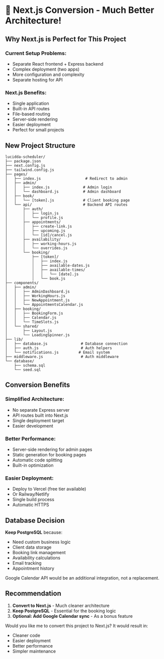 # 🚀 Next.js Conversion - Much Better Architecture!

## Why Next.js is Perfect for This Project

### **Current Setup Problems:**
- Separate React frontend + Express backend
- Complex deployment (two apps)
- More configuration and complexity
- Separate hosting for API

### **Next.js Benefits:**
- Single application
- Built-in API routes
- File-based routing
- Server-side rendering
- Easier deployment
- Perfect for small projects

## New Project Structure

```
lucidda-scheduler/
├── package.json
├── next.config.js
├── tailwind.config.js
├── pages/
│   ├── index.js                    # Redirect to admin
│   ├── admin/
│   │   ├── index.js               # Admin login
│   │   └── dashboard.js           # Admin dashboard
│   ├── book/
│   │   └── [token].js             # Client booking page
│   └── api/                       # Backend API routes
│       ├── auth/
│       │   ├── login.js
│       │   └── profile.js
│       ├── appointments/
│       │   ├── create-link.js
│       │   ├── upcoming.js
│       │   └── [id]/cancel.js
│       ├── availability/
│       │   ├── working-hours.js
│       │   └── overrides.js
│       └── booking/
│           ├── [token]/
│           │   ├── index.js
│           │   ├── available-dates.js
│           │   ├── available-times/
│           │   │   └── [date].js
│           │   └── book.js
├── components/
│   ├── admin/
│   │   ├── AdminDashboard.js
│   │   ├── WorkingHours.js
│   │   ├── NewAppointment.js
│   │   └── AppointmentsCalendar.js
│   ├── booking/
│   │   ├── BookingForm.js
│   │   ├── Calendar.js
│   │   └── TimeSlots.js
│   └── shared/
│       ├── Layout.js
│       └── LoadingSpinner.js
├── lib/
│   ├── database.js               # Database connection
│   ├── auth.js                   # Auth helpers
│   └── notifications.js         # Email system
├── middleware.js                 # Auth middleware
└── database/
    ├── schema.sql
    └── seed.sql
```

## Conversion Benefits

### **Simplified Architecture:**
- No separate Express server
- API routes built into Next.js
- Single deployment target
- Easier development

### **Better Performance:**
- Server-side rendering for admin pages
- Static generation for booking pages
- Automatic code splitting
- Built-in optimization

### **Easier Deployment:**
- Deploy to Vercel (free tier available)
- Or Railway/Netlify
- Single build process
- Automatic HTTPS

## Database Decision

**Keep PostgreSQL** because:
- Need custom business logic
- Client data storage
- Booking link management
- Availability calculations
- Email tracking
- Appointment history

Google Calendar API would be an additional integration, not a replacement.

## Recommendation

1. **Convert to Next.js** - Much cleaner architecture
2. **Keep PostgreSQL** - Essential for the booking logic
3. **Optional: Add Google Calendar sync** - As a bonus feature

Would you like me to convert this project to Next.js? It would result in:
- Cleaner code
- Easier deployment
- Better performance
- Simpler maintenance
